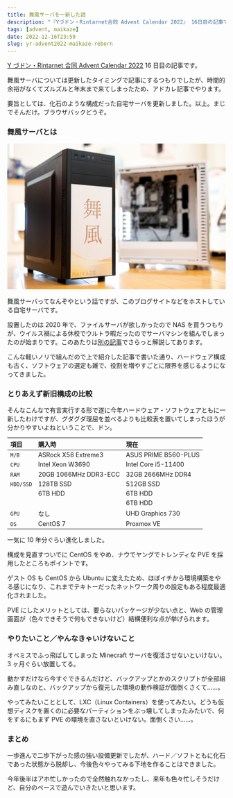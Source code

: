 ```yaml
---
title: 舞風サーバを一新した話
description: "『Yづドン・Rintarnet合同 Advent Calendar 2022』 16日目の記事です。舞風サーバのマシンを更新した話をします。"
tags: [advent, maikaze]
date: 2022-12-16T23:59
slug: yr-advent2022-maikaze-reborn
---
```


[Y づドン・Rintarnet 合同 Advent Calendar 2022](https://adventar.org/calendars/7442) 16 日目の記事です。

舞風サーバについては更新したタイミングで記事にするつもりでしたが、時間的余裕がなくてズルズルと年末まで来てしまったため、アドカレ記事でやります。

要旨としては、化石のような構成だった自宅サーバを更新しました。以上。まじでそんだけ。ブラウザバックどうぞ。

<!-- truncate -->

### 舞風サーバとは

![](img/img_01.jpg)

舞風サーバってなんぞやという話ですが、このブログサイトなどをホストしている自宅サーバです。

設置したのは 2020 年で、ファイルサーバが欲しかったので NAS を買うつもりが、ウイルス禍による休校でウルトラ暇だったのでサーバマシンを組んでしまったのが始まりです。このあたりは[別の記事](https://mi.maikaze.moe/@Cookie/pages/yt-advent2021-maikaze-internet.html)でさらっと解説してあります。

こんな軽いノリで組んだので上で紹介した記事で書いた通り、ハードウェア構成も古く、ソフトウェアの選定も雑で、役割を増やすごとに限界を感じるようになってきました。

### とりあえず新旧構成の比較

そんなこんなで有言実行する形で遂に今年ハードウェア・ソフトウェアともに一新したわけですが、グダグダ理屈を並べるよりも比較表を置いてしまったほうが分かりやすいよねということで、ドン。

| 項目      | 購入時                | 現在                 |
| :-------- | :-------------------- | :------------------- |
| `M/B`     | ASRock X58 Extreme3   | ASUS PRIME B560-PLUS |
| `CPU`     | Intel Xeon W3690      | Intel Core i5-11400  |
| `RAM`     | 20GB 1066MHz DDR3-ECC | 32GB 2666MHz DDR4    |
| `HDD/SSD` | 128TB SSD             | 512GB SSD            |
|           | 6TB HDD               | 6TB HDD              |
|           |                       | 6TB HDD              |
| `GPU`     | なし                  | UHD Graphics 730     |
| `OS`      | CentOS 7              | Proxmox VE           |

一気に 10 年分ぐらい進化しました。

構成を見直すついでに CentOS をやめ、ナウでヤングでトレンディな PVE を採用したところもポイントです。

ゲスト OS も CentOS から Ubuntu に変えたため、ほぼイチから環境構築をやる感じになり、これまでテキトーだったネットワーク周りの設定もある程度最適化されました。

PVE にしたメリットとしては、要らないパッケージが少ない点と、Web の管理画面が（色々できそうで何もできないけど）結構便利な点が挙げられます。

### やりたいこと／やんなきゃいけないこと

オペミスでふっ飛ばしてしまった Minecraft サーバを復活させないといけない。3 ヶ月ぐらい放置してる。

動かすだけなら今すぐできるんだけど、バックアップとかのスクリプトが全部組み直しなのと、バックアップから復元した環境の動作検証が面倒くさくて……。

やってみたいこととして、LXC（Linux Containers）を使ってみたい。どうも仮想ディスクを置くのに必要なパーティションをぶっ壊してしまったみたいで、何をするにもまず PVE の環境を直さないといけない。面倒くさい……。

### まとめ

一歩進んで二歩下がった感の強い設備更新でしたが、ハード／ソフトともに化石であった状態から脱却し、今後色々やってみる下地を作ることはできました。

今年後半はアホ忙しかったので全然触れなかったし、来年も色々忙しそうだけど、自分のペースで遊んでいきたいと思います。

